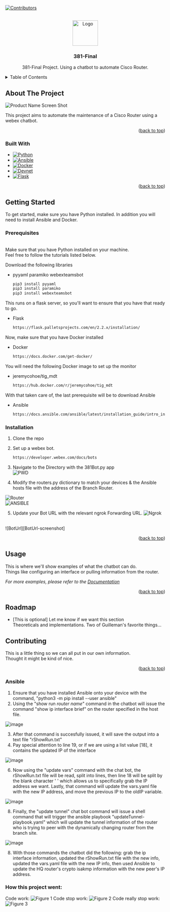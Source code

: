 <!-- Improved compatibility of back to top link: See: https://github.com/othneildrew/Best-README-Template/pull/73 -->
<a name="readme-top"></a>

[![Contributors][contributors-shield]][contributors-url]



<!-- PROJECT LOGO -->
<br />
<div align="center">
  <a href="https://github.com/github_username/repo_name">
    <img src="images/381logo.png" alt="Logo" width="80" height="80">
  </a>

<h3 align="center">381-Final</h3>

  <p align="center">
    381-Final Project. Using a chatbot  to automate Cisco Router.
    <br />
  </p>
</div>



<!-- TABLE OF CONTENTS -->
<details>
  <summary>Table of Contents</summary>
  <ol>
    <li>
      <a href="#about-the-project">About The Project</a>
      <ul>
        <li><a href="#built-with">Built With</a></li>
      </ul>
    </li>
    <li>
      <a href="#getting-started">Getting Started</a>
      <ul>
        <li><a href="#prerequisites">Prerequisites</a></li>
        <li><a href="#installation">Installation</a></li>
      </ul>
    </li>
    <li><a href="#usage">Usage</a></li>
    <li><a href="#roadmap">Roadmap</a></li>
  </ol>
</details>



<!-- ABOUT THE PROJECT -->
## About The Project

![Product Name Screen Shot][product-screenshot]

This project aims to automate the maintenance of a Cisco Router using a webex chatbot.

<p align="right">(<a href="#readme-top">back to top</a>)</p>



### Built With

* [![Python][Python.js]][Python-url]
* [![Ansible][Ansible.js]][Ansible-url]
* [![Docker][Docker.js]][Docker-url]
* [![Devnet][Devnet.js]][Devnet-url]
* [![Flask][Flask.js]][Flask-url]

<p align="right">(<a href="#readme-top">back to top</a>)</p>



<!-- GETTING STARTED -->
## Getting Started

To get started, make sure you have Python installed. In addition you will need to install Ansible and Docker. 

### Prerequisites
<br />
Make sure that you have Python installed on your machine. <br />
Feel free to follow the tutorials listed below. <br /> 


Download the following libraries
* pyyaml paramiko webexteamsbot
  ```sh
  pip3 install pyyaml
  pip3 install paramiko
  pip3 install webexteamsbot
  ```

This runs on a flask server, so you'll want to ensure that you have that ready to go. <br />
* Flask
  ```sh
  https://flask.palletsprojects.com/en/2.2.x/installation/
  ```
Now, make sure that you have Docker installed
* Docker
  ```sh
  https://docs.docker.com/get-docker/
  ```

You will need the following Docker image to set up the monitor
* jeremycohoe/tig_mdt
  ```sh
  https://hub.docker.com/r/jeremycohoe/tig_mdt
  ```

With that taken care of, the last prerequisite will be to download Ansible
* Ansible
  ```sh
  https://docs.ansible.com/ansible/latest/installation_guide/intro_installation.html
  ```
### Installation

1. Clone the repo


2. Set up a webex bot.
    ```sh
    https://developer.webex.com/docs/bots
    ```


3. Navigate to the Directory with the 381Bot.py app <br>
![PWD][PWD-screenshot]

4. Modify the routers.py dictionary to match your devices & the Ansible hosts file with the address of the Branch Router.<br>

![Router][Routers-screenshot]
<br>
![ANSIBLE][AnsibleHosts-screenshot]

5. Update your Bot URL with the relevant ngrok Forwarding URL.
![Ngrok][Ngrok-screenshot]
<br>
![BotUrl][BotUrl-screenshot]

<p align="right">(<a href="#readme-top">back to top</a>)</p>



<!-- USAGE EXAMPLES -->
## Usage

This is where we'll show examples of what the chatbot can do. <br>
Things like configuring an interface or pulling information from the router.

_For more examples, please refer to the [Documentation](https://example.com)_

<p align="right">(<a href="#readme-top">back to top</a>)</p>



<!-- ROADMAP -->
## Roadmap

- [This is optional] Let me know if we want this section
<br>Theoreticals and implementations. Two of Guilleman's favorite things...


<!-- CONTRIBUTING -->
## Contributing

This is a little thing so we can all put in our own information. <br>
Thought it might be kind of nice.

<p align="right">(<a href="#readme-top">back to top</a>)</p>




<!-- MARKDOWN LINKS & IMAGES -->
<!-- https://www.markdownguide.org/basic-syntax/#reference-style-links -->
[contributors-shield]: https://img.shields.io/github/contributors/FuriousBH/381-Final
[contributors-url]: https://github.com/FuriousBH/381-Final/graphs/contributors
[product-screenshot]: images/ProductScreenshot.PNG
[Python.js]: https://img.shields.io/badge/python-3670A0?style=for-the-badge&logo=python&logoColor=ffdd54
[Python-url]: https://www.python.org
[Ansible.js]: https://img.shields.io/badge/ansible-%231A1918.svg?style=for-the-badge&logo=ansible&logoColor=white
[Ansible-url]: https://www.ansible.com
[Docker.js]: https://img.shields.io/badge/docker-%230db7ed.svg?style=for-the-badge&logo=docker&logoColor=white
[Docker-url]: https://www.docker.com
[Devnet.js]: images/Devnet.png
[Devnet-url]: https://developer.cisco.com
[Flask.js]: https://img.shields.io/badge/flask-%23000.svg?style=for-the-badge&logo=flask&logoColor=white
[flask-url]: https://flask.palletsprojects.com/en/2.2.x/
[PWD-screenshot]: images/PWD.png
[Routers-screenshot]: images/Routers.png
[AnsibleHosts-screenshot]: images/Hosts.png
[Ngrok-screenshot]: images/ngrok.png
[BotUrl-screenshot]: images/BotUrl.PNG


















 

### Ansible
1.  Ensure that you have installed Ansible onto your device with the command, "python3 -m pip install --user ansible"
2.  Using the "show run *router name*" command in the chatbot will issue the command "show ip interface brief" on the router specified in the host file.

![image](https://user-images.githubusercontent.com/99046455/206283453-e7c4cab2-8b1c-4730-9b16-d1075c62a712.png)

3. After that command is succesfully issued, it will save the output into a text file "rShowRun.txt"
4. Pay special attention to line 19, or if we are using a list value [18], it contains the updated IP of the interface

![image](https://user-images.githubusercontent.com/99046455/206273954-4c8dbae6-9010-4964-857f-ce941fdf82a8.png)

6. Now using the "update vars" command with the chat bot, the rShowRun.txt file will be read, split into lines, then line 18 will be split by the blank character ' ' which allows us to specifically grab the IP address we want. Lastly, that command will update the vars.yaml file with the new IP address, and move the previous IP to the oldIP variable.

![image](https://user-images.githubusercontent.com/99046455/206283197-c2a1f125-dc3e-4d4b-93b6-0ab60a5bdf05.png)

8. Finally, the "update tunnel" chat bot command will issue a shell command that will trigger the ansible playbook "updateTunnel-playbook.yaml" which will update the tunnel information of the router who is trying to peer with the dynamically changing router from the branch site.

![image](https://user-images.githubusercontent.com/99046455/206282598-6fe9be3d-b493-4fc4-8eb0-cd68c7abc5df.png)

8. With those commands the chatbot did the following: grab the ip interface information, updated the rShowRun.txt file with the new info, updated the vars.yaml file with the new IP info, then used Ansible to update the HQ router's crypto isakmp information with the new peer's IP address.





### How this project went:
Code work:
![Figure 1](https://user-images.githubusercontent.com/99046455/201501598-fdb5c8c6-0902-48c5-8d79-f3acacf2e2b6.png)
Code stop work:
![Figure 2](https://user-images.githubusercontent.com/99046455/201501600-b4b37d5f-a2fd-4a0d-b16f-7fe3e2b0f846.png)
Code really stop work:
![Figure 3](https://user-images.githubusercontent.com/99046455/201501730-9e92ac8c-5565-490a-b43e-2deee8c18a24.png)
